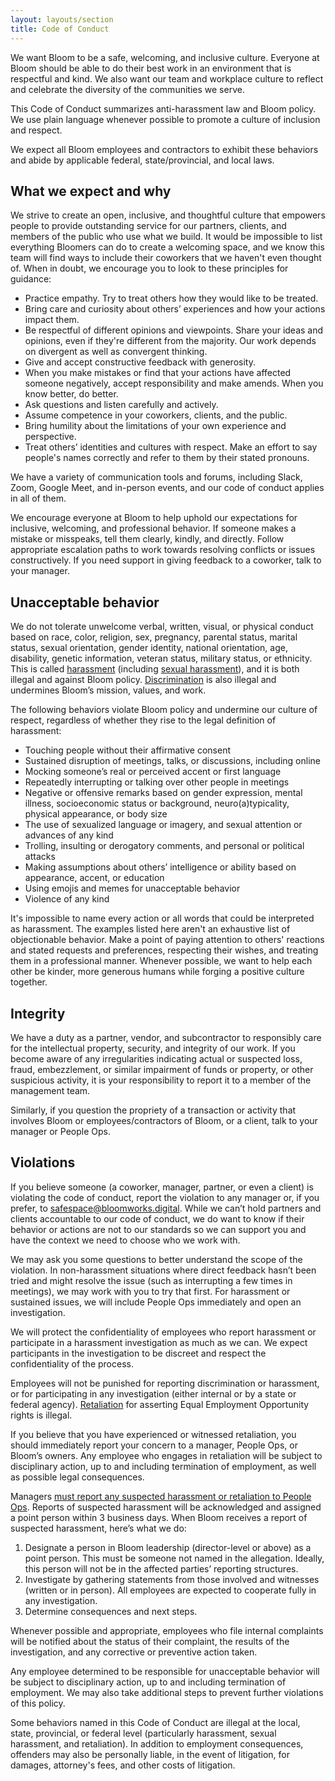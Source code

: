 ```yaml
---
layout: layouts/section
title: Code of Conduct
---
```


We want Bloom to be a safe, welcoming, and inclusive culture. Everyone at Bloom should be able to do their best work in an environment that is respectful and kind. We also want our team and workplace culture to reflect and celebrate the diversity of the communities we serve.

This Code of Conduct summarizes anti-harassment law and Bloom policy. We use plain language whenever possible to promote a culture of inclusion and respect.

We expect all Bloom employees and contractors to exhibit these behaviors and abide by applicable federal, state/provincial, and local laws.


## What we expect and why

We strive to create an open, inclusive, and thoughtful culture that empowers people to provide outstanding service for our partners, clients, and members of the public who use what we build. It would be impossible to list everything Bloomers can do to create a welcoming space, and we know this team will find ways to include their coworkers that we haven't even thought of. When in doubt, we encourage you to look to these principles for guidance:

* Practice empathy. Try to treat others how they would like to be treated.
* Bring care and curiosity about others’ experiences and how your actions impact them.
* Be respectful of different opinions and viewpoints. Share your ideas and opinions, even if they're different from the majority. Our work depends on divergent as well as convergent thinking.
* Give and accept constructive feedback with generosity.
* When you make mistakes or find that your actions have affected someone negatively, accept responsibility and make amends. When you know better, do better.
* Ask questions and listen carefully and actively.
* Assume competence in your coworkers, clients, and the public.
* Bring humility about the limitations of your own experience and perspective.
* Treat others’ identities and cultures with respect. Make an effort to say people's names correctly and refer to them by their stated pronouns.

We have a variety of communication tools and forums, including Slack, Zoom, Google Meet, and in-person events, and our code of conduct applies in all of them.

We encourage everyone at Bloom to help uphold our expectations for inclusive, welcoming, and professional behavior. If someone makes a mistake or misspeaks, tell them clearly, kindly, and directly. Follow appropriate escalation paths to work towards resolving conflicts or issues constructively. If you need support in giving feedback to a coworker, talk to your manager.


## Unacceptable behavior

We do not tolerate unwelcome verbal, written, visual, or physical conduct based on race, color, religion, sex, pregnancy, parental status, marital status, sexual orientation, gender identity, national orientation, age, disability, genetic information, veteran status, military status, or ethnicity. This is called [harassment](https://www.eeoc.gov/harassment) (including [sexual harassment](https://www.eeoc.gov/sexual-harassment)), and it is both illegal and against Bloom policy. [Discrimination](https://www.eeoc.gov/discrimination-type) is also illegal and undermines Bloom’s mission, values, and work.

The following behaviors violate Bloom policy and undermine our culture of respect, regardless of whether they rise to the legal definition of harassment:

* Touching people without their affirmative consent
* Sustained disruption of meetings, talks, or discussions, including online
* Mocking someone’s real or perceived accent or first language
* Repeatedly interrupting or talking over other people in meetings
* Negative or offensive remarks based on gender expression, mental illness, socioeconomic status or background, neuro(a)typicality, physical appearance, or body size
* The use of sexualized language or imagery, and sexual attention or advances of any kind
* Trolling, insulting or derogatory comments, and personal or political attacks
* Making assumptions about others’ intelligence or ability based on appearance, accent, or education
* Using emojis and memes for unacceptable behavior
* Violence of any kind

It's impossible to name every action or all words that could be interpreted as harassment. The examples listed here aren't an exhaustive list of objectionable behavior. Make a point of paying attention to others' reactions and stated requests and preferences, respecting their wishes, and treating them in a professional manner. Whenever possible, we want to help each other be kinder, more generous humans while forging a positive culture together.


## Integrity

We have a duty as a partner, vendor, and subcontractor to responsibly care for the intellectual property, security, and integrity of our work. If you become aware of any irregularities indicating actual or suspected loss, fraud, embezzlement, or similar impairment of funds or property, or other suspicious activity, it is your responsibility to report it to a member of the management team.

Similarly, if you question the propriety of a transaction or activity that involves Bloom or employees/contractors of Bloom, or a client, talk to your manager or People Ops.


## Violations

If you believe someone (a coworker, manager, partner, or even a client) is violating the code of conduct, report the violation to any manager or, if you prefer, to [safespace@bloomworks.digital](mailto:safespace@bloomworks.digital). While we can’t hold partners and clients accountable to our code of conduct, we do want to know if their behavior or actions are not to our standards so we can support you and have the context we need to choose who we work with.

We may ask you some questions to better understand the scope of the violation. In non-harassment situations where direct feedback hasn’t been tried and might resolve the issue (such as interrupting a few times in meetings), we may work with you to try that first. For harassment or sustained issues, we will include People Ops immediately and open an investigation.

We will protect the confidentiality of employees who report harassment or participate in a harassment investigation as much as we can. We expect participants in the investigation to be discreet and respect the confidentiality of the process.

Employees will not be punished for reporting discrimination or harassment, or for participating in any investigation (either internal or by a state or federal agency). [Retaliation](https://www.eeoc.gov/retaliation) for asserting Equal Employment Opportunity rights is illegal.

If you believe that you have experienced or witnessed retaliation, you should immediately report your concern to a manager, People Ops, or Bloom’s owners. Any employee who engages in retaliation will be subject to disciplinary action, up to and including termination of employment, as well as possible legal consequences.

Managers [must report any suspected harassment or retaliation to People Ops](mailto:safespace@bloomworks.digital). Reports of suspected harassment will be acknowledged and assigned a point person within 3 business days. When Bloom receives a report of suspected harassment, here’s what we do:

1. Designate a person in Bloom leadership (director-level or above) as a point person. This must be someone not named in the allegation. Ideally, this person will not be in the affected parties’ reporting structures.
2. Investigate by gathering statements from those involved and witnesses (written or in person). All employees are expected to cooperate fully in any investigation.
3. Determine consequences and next steps.

Whenever possible and appropriate, employees who file internal complaints will be notified about the status of their complaint, the results of the investigation, and any corrective or preventive action taken.

Any employee determined to be responsible for unacceptable behavior will be subject to disciplinary action, up to and including termination of employment. We may also take additional steps to prevent further violations of this policy.

Some behaviors named in this Code of Conduct are illegal at the local, state, provincial, or federal level (particularly harassment, sexual harassment, and retaliation). In addition to employment consequences, offenders may also be personally liable, in the event of litigation, for damages, attorney's fees, and other costs of litigation.
